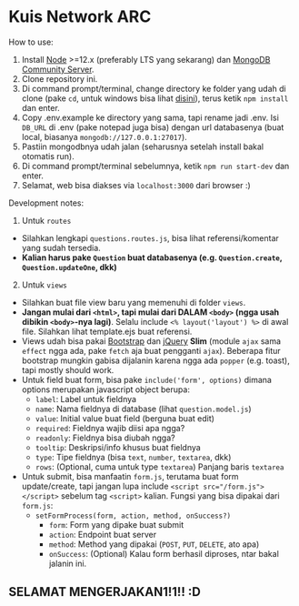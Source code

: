 # Kuis Network ARC

How to use:
1. Install [Node](https://nodejs.org/en/) >=12.x (preferably LTS yang sekarang) dan [MongoDB Community Server](https://www.mongodb.com/try/download/community).
2. Clone repository ini. 
3. Di command prompt/terminal, change directory ke folder yang udah di clone (pake `cd`, untuk windows bisa lihat [disini](https://www.digitalcitizen.life/command-prompt-how-use-basic-commands/)), terus ketik `npm install` dan enter.
3. Copy .env.example ke directory yang sama, tapi rename jadi .env. Isi `DB_URL` di .env (pake notepad juga bisa) dengan url databasenya (buat local, biasanya `mongodb://127.0.0.1:27017`).
4. Pastiin mongodbnya udah jalan (seharusnya setelah install bakal otomatis run).
5. Di command prompt/terminal sebelumnya, ketik `npm run start-dev` dan enter.
6. Selamat, web bisa diakses via `localhost:3000` dari browser :)

Development notes:
1. Untuk `routes`
- Silahkan lengkapi `questions.routes.js`, bisa lihat referensi/komentar yang sudah tersedia.
- **Kalian harus pake `Question` buat databasenya (e.g. `Question.create`, `Question.updateOne`, dkk)**
2. Untuk `views`
- Silahkan buat file view baru yang memenuhi di folder `views`.
- **Jangan mulai dari `<html>`,  tapi mulai dari DALAM `<body>` (ngga usah dibikin `<body>`-nya lagi)**. Selalu include `<% layout('layout') %>` di awal file. Silahkan lihat template.ejs buat referensi.
- Views udah bisa pakai [Bootstrap](https://getbootstrap.com/docs/4.6) dan [jQuery](https://api.jquery.com/) **Slim** (module `ajax` sama `effect` ngga ada, pake `fetch` aja buat pengganti `ajax`). Beberapa fitur bootstrap mungkin gabisa dijalanin karena ngga ada `popper` (e.g. toast), tapi mostly should work.
- Untuk field buat form, bisa pake `include('form', options)` dimana options merupakan javascript object berupa:
  - `label`: Label untuk fieldnya
  - `name`: Nama fieldnya di database (lihat `question.model.js`)
  - `value`: Initial value buat field (berguna buat edit)
  - `required`: Fieldnya wajib diisi apa ngga?
  - `readonly`: Fieldnya bisa diubah ngga?
  - `tooltip`: Deskripsi/info khusus buat fieldnya
  - `type`: Tipe fieldnya (bisa `text`, `number`, `textarea`, dkk)
  - `rows`: (Optional, cuma untuk type `textarea`) Panjang baris `textarea`
- Untuk submit, bisa manfaatin `form.js`, terutama buat form update/create, tapi jangan lupa include `<script src="/form.js"></script>` sebelum tag `<script>` kalian. Fungsi yang bisa dipakai dari `form.js`:
  - `setFormProcess(form, action, method, onSuccess?)`
    - `form`: Form yang dipake buat submit
    - `action`: Endpoint buat server
    - `method`: Method yang dipakai (`POST`, `PUT`, `DELETE`, ato apa)
    - `onSuccess`: (Optional) Kalau form berhasil diproses, ntar bakal jalanin ini.

## SELAMAT MENGERJAKAN1!1!! :D